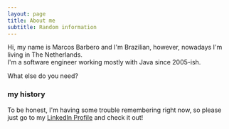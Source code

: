 ```yaml
---
layout: page
title: About me
subtitle: Random information
---
```


Hi, my name is Marcos Barbero and I'm Brazilian, however, nowadays I'm living in The Netherlands.  
I'm a software engineer working mostly with Java since 2005-ish.

What else do you need?

### my history

To be honest, I'm having some trouble remembering right now, so please just go to my [LinkedIn Profile](https://www.linkedin.com/in/marcosbarbero/) and check it out!